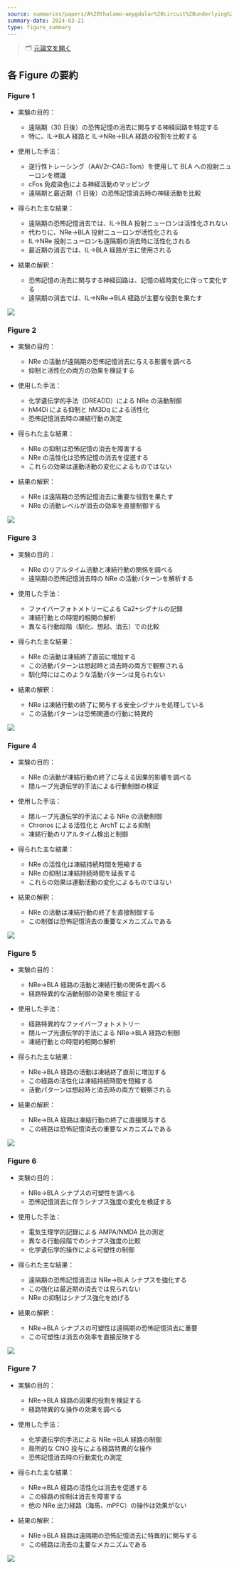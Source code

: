 ```yaml
---
source: summaries/papers/A%20thalamo-amygdalar%20circuit%20underlying%20the%20extinction%20of%20remote%20fear%20memories%20-%20Nature%20Neuroscience.md
summary-date: 2024-03-21
type: figure_summary
---
```


> 🗂 [元論文を開く](../papers/A%20thalamo-amygdalar%20circuit%20underlying%20the%20extinction%20of%20remote%20fear%20memories%20-%20Nature%20Neuroscience.md)

## 各 Figure の要約

### Figure 1

- 実験の目的：

  - 遠隔期（30 日後）の恐怖記憶の消去に関与する神経回路を特定する
  - 特に、IL→BLA 経路と IL→NRe→BLA 経路の役割を比較する

- 使用した手法：

  - 逆行性トレーシング（AAV2r-CAG::Tom）を使用して BLA への投射ニューロンを標識
  - cFos 免疫染色による神経活動のマッピング
  - 遠隔期と最近期（1 日後）の恐怖記憶消去時の神経活動を比較

- 得られた主な結果：

  - 遠隔期の恐怖記憶消去では、IL→BLA 投射ニューロンは活性化されない
  - 代わりに、NRe→BLA 投射ニューロンが活性化される
  - IL→NRe 投射ニューロンも遠隔期の消去時に活性化される
  - 最近期の消去では、IL→BLA 経路が主に使用される

- 結果の解釈：
  - 恐怖記憶の消去に関与する神経回路は、記憶の経時変化に伴って変化する
  - 遠隔期の消去では、IL→NRe→BLA 経路が主要な役割を果たす

![](https://media.springernature.com/lw685/springer-static/image/art%3A10.1038%2Fs41593-021-00856-y/MediaObjects/41593_2021_856_Fig1_HTML.png?as=webp)

### Figure 2

- 実験の目的：

  - NRe の活動が遠隔期の恐怖記憶消去に与える影響を調べる
  - 抑制と活性化の両方の効果を検証する

- 使用した手法：

  - 化学遺伝学的手法（DREADD）による NRe の活動制御
  - hM4Di による抑制と hM3Dq による活性化
  - 恐怖記憶消去時の凍結行動の測定

- 得られた主な結果：

  - NRe の抑制は恐怖記憶の消去を障害する
  - NRe の活性化は恐怖記憶の消去を促進する
  - これらの効果は運動活動の変化によるものではない

- 結果の解釈：
  - NRe は遠隔期の恐怖記憶消去に重要な役割を果たす
  - NRe の活動レベルが消去の効率を直接制御する

![](https://media.springernature.com/lw685/springer-static/image/art%3A10.1038%2Fs41593-021-00856-y/MediaObjects/41593_2021_856_Fig2_HTML.png?as=webp)

### Figure 3

- 実験の目的：

  - NRe のリアルタイム活動と凍結行動の関係を調べる
  - 遠隔期の恐怖記憶消去時の NRe の活動パターンを解析する

- 使用した手法：

  - ファイバーフォトメトリーによる Ca2+シグナルの記録
  - 凍結行動との時間的相関の解析
  - 異なる行動段階（馴化、想起、消去）での比較

- 得られた主な結果：

  - NRe の活動は凍結終了直前に増加する
  - この活動パターンは想起時と消去時の両方で観察される
  - 馴化時にはこのような活動パターンは見られない

- 結果の解釈：
  - NRe は凍結行動の終了に関与する安全シグナルを処理している
  - この活動パターンは恐怖関連の行動に特異的

![](https://media.springernature.com/lw685/springer-static/image/art%3A10.1038%2Fs41593-021-00856-y/MediaObjects/41593_2021_856_Fig3_HTML.png?as=webp)

### Figure 4

- 実験の目的：

  - NRe の活動が凍結行動の終了に与える因果的影響を調べる
  - 閉ループ光遺伝学的手法による行動制御の検証

- 使用した手法：

  - 閉ループ光遺伝学的手法による NRe の活動制御
  - Chronos による活性化と ArchT による抑制
  - 凍結行動のリアルタイム検出と制御

- 得られた主な結果：

  - NRe の活性化は凍結持続時間を短縮する
  - NRe の抑制は凍結持続時間を延長する
  - これらの効果は運動活動の変化によるものではない

- 結果の解釈：
  - NRe の活動は凍結行動の終了を直接制御する
  - この制御は恐怖記憶消去の重要なメカニズムである

![](https://media.springernature.com/lw685/springer-static/image/art%3A10.1038%2Fs41593-021-00856-y/MediaObjects/41593_2021_856_Fig4_HTML.png?as=webp)

### Figure 5

- 実験の目的：

  - NRe→BLA 経路の活動と凍結行動の関係を調べる
  - 経路特異的な活動制御の効果を検証する

- 使用した手法：

  - 経路特異的なファイバーフォトメトリー
  - 閉ループ光遺伝学的手法による NRe→BLA 経路の制御
  - 凍結行動との時間的相関の解析

- 得られた主な結果：

  - NRe→BLA 経路の活動は凍結終了直前に増加する
  - この経路の活性化は凍結持続時間を短縮する
  - 活動パターンは想起時と消去時の両方で観察される

- 結果の解釈：
  - NRe→BLA 経路は凍結行動の終了に直接関与する
  - この経路は恐怖記憶消去の重要なメカニズムである

![](https://media.springernature.com/lw685/springer-static/image/art%3A10.1038%2Fs41593-021-00856-y/MediaObjects/41593_2021_856_Fig5_HTML.png?as=webp)

### Figure 6

- 実験の目的：

  - NRe→BLA シナプスの可塑性を調べる
  - 恐怖記憶消去に伴うシナプス強度の変化を検証する

- 使用した手法：

  - 電気生理学的記録による AMPA/NMDA 比の測定
  - 異なる行動段階でのシナプス強度の比較
  - 化学遺伝学的操作による可塑性の制御

- 得られた主な結果：

  - 遠隔期の恐怖記憶消去は NRe→BLA シナプスを強化する
  - この強化は最近期の消去では見られない
  - NRe の抑制はシナプス強化を妨げる

- 結果の解釈：
  - NRe→BLA シナプスの可塑性は遠隔期の恐怖記憶消去に重要
  - この可塑性は消去の効率を直接反映する

![](https://media.springernature.com/lw685/springer-static/image/art%3A10.1038%2Fs41593-021-00856-y/MediaObjects/41593_2021_856_Fig6_HTML.png?as=webp)

### Figure 7

- 実験の目的：

  - NRe→BLA 経路の因果的役割を検証する
  - 経路特異的な操作の効果を調べる

- 使用した手法：

  - 化学遺伝学的手法による NRe→BLA 経路の制御
  - 局所的な CNO 投与による経路特異的な操作
  - 恐怖記憶消去時の行動変化の測定

- 得られた主な結果：

  - NRe→BLA 経路の活性化は消去を促進する
  - この経路の抑制は消去を障害する
  - 他の NRe 出力経路（海馬、mPFC）の操作は効果がない

- 結果の解釈：
  - NRe→BLA 経路は遠隔期の恐怖記憶消去に特異的に関与する
  - この経路は消去の主要なメカニズムである

![](https://media.springernature.com/lw685/springer-static/image/art%3A10.1038%2Fs41593-021-00856-y/MediaObjects/41593_2021_856_Fig7_HTML.png?as=webp)
